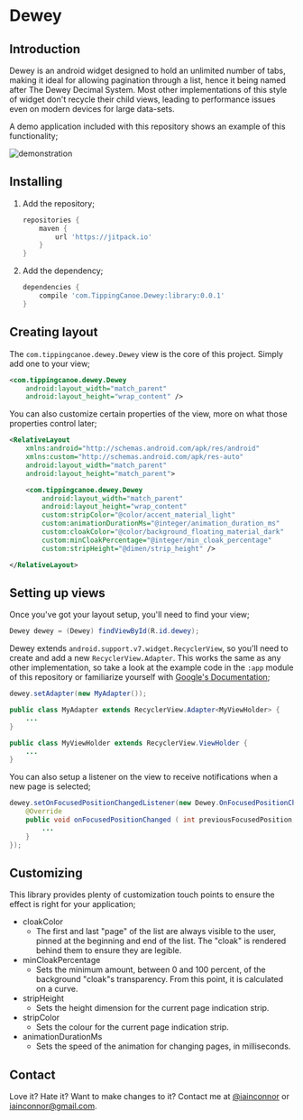 # Dewey

## Introduction

Dewey is an android widget designed to hold an unlimited number of tabs, making it ideal for allowing pagination through a list, hence it being named after The Dewey Decimal System.
Most other implementations of this style of widget don't recycle their child views, leading to performance issues even on modern devices for large data-sets.

A demo application included with this repository shows an example of this functionality;

![demonstration](https://github.com/TippingCanoe/Dewey/demo.gif)

## Installing

1. Add the repository;

	``` groovy
	repositories {
		maven {
			url 'https://jitpack.io'
		}
	}
	```

2. Add the dependency;

	``` groovy
	dependencies {
		compile 'com.TippingCanoe.Dewey:library:0.0.1'
	}
	```

## Creating layout

The `com.tippingcanoe.dewey.Dewey` view is the core of this project. Simply add one to
your view;

``` xml
<com.tippingcanoe.dewey.Dewey
	android:layout_width="match_parent"
	android:layout_height="wrap_content" />
```

You can also customize certain properties of the view, more on what those properties control later;

``` xml
<RelativeLayout
	xmlns:android="http://schemas.android.com/apk/res/android"
	xmlns:custom="http://schemas.android.com/apk/res-auto"
	android:layout_width="match_parent"
    android:layout_height="match_parent">

    <com.tippingcanoe.dewey.Dewey
    	android:layout_width="match_parent"
    	android:layout_height="wrap_content"
    	custom:stripColor="@color/accent_material_light"
        custom:animationDurationMs="@integer/animation_duration_ms"
        custom:cloakColor="@color/background_floating_material_dark"
        custom:minCloakPercentage="@integer/min_cloak_percentage"
        custom:stripHeight="@dimen/strip_height" />

</RelativeLayout>
```

## Setting up views

Once you've got your layout setup, you'll need to find your view;

``` java
Dewey dewey = (Dewey) findViewById(R.id.dewey);
```

Dewey extends `android.support.v7.widget.RecyclerView`, so you'll need to create and add a new `RecyclerView.Adapter`.
This works the same as any other implementation, so take a look at the example code in the `:app` module of this
repository or familiarize yourself with [Google's Documentation](https://developer.android.com/reference/android/support/v7/widget/RecyclerView.Adapter.html);

``` java
dewey.setAdapter(new MyAdapter());

public class MyAdapter extends RecyclerView.Adapter<MyViewHolder> {
	...
}

public class MyViewHolder extends RecyclerView.ViewHolder {
	...
}
```

You can also setup a listener on the view to receive notifications when a new page is selected;

``` java
dewey.setOnFocusedPositionChangedListener(new Dewey.OnFocusedPositionChangedListener() {
	@Override
	public void onFocusedPositionChanged ( int previousFocusedPosition, int newFocusedPosition ) {
		...
	}
});
```

## Customizing

This library provides plenty of customization touch points to ensure the effect is right for your application;

* cloakColor
	* The first and last "page" of the list are always visible to the user, pinned at the beginning and end of the list. The "cloak" is rendered behind them to ensure they are legible.
* minCloakPercentage
	* Sets the minimum amount, between 0 and 100 percent, of the background "cloak"s transparency. From this point, it is calculated on a curve.
* stripHeight
	* Sets the height dimension for the current page indication strip.
* stripColor
	* Sets the colour for the current page indication strip.
* animationDurationMs
	* Sets the speed of the animation for changing pages, in milliseconds.

## Contact

Love it? Hate it? Want to make changes to it? Contact me at [@iainconnor](http://www.twitter.com/iainconnor) or
[iainconnor@gmail.com](mailto:iainconnor@gmail.com).
